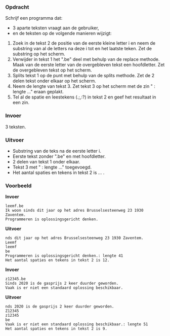 ### Opdracht

Schrijf een programma dat:  
- 3 aparte teksten vraagt aan de gebruiker,  
- en de teksten op de volgende manieren wijzigt:

1. Zoek in de tekst 2 de positie van de eerste kleine letter i en neem de substring van al de letters na deze i tot en het laatste teken. Zet de substring op het scherm.
2. Verwijder in tekst 1 het ".be" deel met behulp van de replace methode. Maak van de eerste letter van de overgebleven tekst een hoofdletter. Zet de overgebleven tekst op het scherm.
3. Splits tekst 1 op de punt met behulp van de splits methode. Zet de 2 delen tekst onder elkaar op het scherm.
4. Neem de lengte van tekst 3. Zet tekst 3 op het scherm met de zin " : lengte ..." eraan geplakt.
5. Tel al de spatie en leestekens (.;,:?) in tekst 2 en geef het resultaat in een zin.

### Invoer

3 teksten.

### Uitvoer

* Substring van de teks na de eerste letter i.
* Eerste tekst zonder ".be" en met hoofdletter.
* 2 delen van tekst 1 onder elkaar.        
* Tekst 3 met " : lengte ..." toegevoegd.
* Het aantal spaties en tekens in tekst 2 is ... .

### Voorbeeld

**Invoer**
    
    leemf.be
    Ik woon sinds dit jaar op het adres Brusselsesteenweg 23 1930 Zaventem.
    Programmeren is oplossingsgericht denken.

**Uitvoer**

    nds dit jaar op het adres Brusselsesteenweg 23 1930 Zaventem.
    Leemf
    leemf
    be
    Programmeren is oplossingsgericht denken.: lengte 41
    Het aantal spaties en tekens in tekst 2 is 12.
   
**Invoer**
    
    z12345.be
    Sinds 2020 is de gasprijs 2 keer duurder geworden.
    Vaak is er niet een standaard oplossing beschikbaar.

**Uitvoer**

    nds 2020 is de gasprijs 2 keer duurder geworden.
    Z12345
    z12345
    be
    Vaak is er niet een standaard oplossing beschikbaar.: lengte 51
    Het aantal spaties en tekens in tekst 2 is 9.

    
